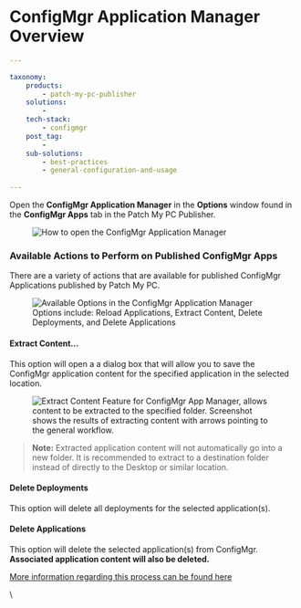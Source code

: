 # ConfigMgr Application Manager Overview



```yaml
---

taxonomy:
    products:
        - patch-my-pc-publisher
    solutions:
        - 
    tech-stack:
        - configmgr
    post_tag:
        - 
    sub-solutions:
        - best-practices
        - general-configuration-and-usage
        
---
```

Open the **ConfigMgr Application Manager** in the **Options** window found in the **ConfigMgr Apps** tab in the Patch My PC Publisher.

<figure><img src="https://patchmypc.com/app/uploads/2025/04/OpeningConfigMgrAppManager.png" alt="How to open the ConfigMgr Application Manager"><figcaption></figcaption></figure>

### Available Actions to Perform on Published ConfigMgr Apps <a href="#h-available-actions-to-perform-on-published-configmgr-apps" id="h-available-actions-to-perform-on-published-configmgr-apps"></a>

There are a variety of actions that are available for published ConfigMgr Applications published by Patch My PC.

<figure><img src="https://patchmypc.com/app/uploads/2025/04/ConfigMgrAppManagerOptions.png" alt="Available Options in the ConfigMgr Application Manager Options include: Reload Applications, Extract Content, Delete Deployments, and Delete Applications"><figcaption></figcaption></figure>

#### Extract Content… <a href="#h-extract-content" id="h-extract-content"></a>

This option will open a a dialog box that will allow you to save the ConfigMgr application content for the specified application in the selected location.

<figure><img src="https://patchmypc.com/app/uploads/2025/04/ConfigMgrAppMgrExtractContent.png" alt="Extract Content Feature for ConfigMgr App Manager, allows content to be extracted to the specified folder. Screenshot shows the results of extracting content with arrows pointing to the general workflow."><figcaption></figcaption></figure>

> **Note:** Extracted application content will not automatically go into a new folder. It is recommended to extract to a destination folder instead of directly to the Desktop or similar location.

#### Delete Deployments <a href="#h-delete-deployments" id="h-delete-deployments"></a>

This option will delete all deployments for the selected application(s).

#### Delete Applications <a href="#h-delete-applications" id="h-delete-applications"></a>

This option will delete the selected application(s) from ConfigMgr. **Associated application content will also be deleted.**

[More information regarding this process can be found here](https://patchmypc.com/how-to-delete-applications-created-by-patch-my-pc-in-sccm)

\
